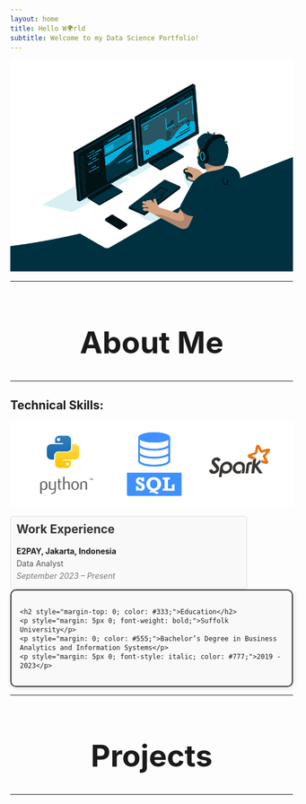 ```yaml
---
layout: home
title: Hello W🌍rld 
subtitle: Welcome to my Data Science Portfolio!
---
```


![Crepe](/assets/img/2.gif)

---

<div style="text-align: center; margin-top: 40px;">
  <h1 style="font-size: 54px;">About Me</h1>
  <hr class="small">
</div>

## Technical Skills:

![Crepe](/assets/img/tools.png)

<div style="border: 1px solid #ddd; padding: 10px; border-radius: 5px; background-color: #f9f9f9; max-width: 400px;">
  <h2 style="margin-top: 0; color: #333;">Work Experience</h2>
  <p style="margin: 5px 0; font-weight: bold;">E2PAY, Jakarta, Indonesia</p>
  <p style="margin: 0; color: #555;">Data Analyst</p>
  <p style="margin: 5px 0; font-style: italic; color: #777;">September 2023 – Present</p>
</div>

<div style="
    border: 2px solid #333; 
    padding: 15px; 
    border-radius: 10px; 
    background: #f9f9f9; 
    box-shadow: 2px 2px 10px rgba(0, 0, 0, 0.1); 
    max-width: 750px; 
    font-family: Arial, sans-serif;">
    
    <h2 style="margin-top: 0; color: #333;">Education</h2>
    <p style="margin: 5px 0; font-weight: bold;">Suffolk University</p>
    <p style="margin: 0; color: #555;">Bachelor’s Degree in Business Analytics and Information Systems</p>
    <p style="margin: 5px 0; font-style: italic; color: #777;">2019 - 2023</p>
</div>

---

<div style="text-align: center; margin-top: 40px;">
  <h1 style="font-size: 54px;">Projects</h1>
  <hr class="small">
</div>


